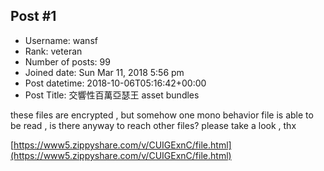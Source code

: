 ## Post #1
- Username: wansf
- Rank: veteran
- Number of posts: 99
- Joined date: Sun Mar 11, 2018 5:56 pm
- Post datetime: 2018-10-06T05:16:42+00:00
- Post Title: 交響性百萬亞瑟王 asset bundles

these files are encrypted , but somehow one mono behavior file is able to be read , is there anyway to reach other files?
please take a look , thx

[https://www5.zippyshare.com/v/CUIGExnC/file.html](https://www5.zippyshare.com/v/CUIGExnC/file.html)
